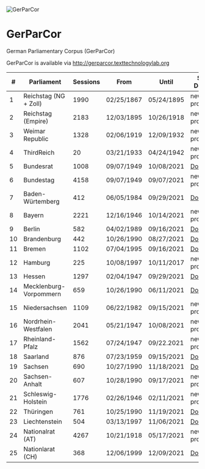 ![GerParCor](https://user-images.githubusercontent.com/32450159/149387119-6d300f31-f743-436b-b1e1-baf2181ff961.png)
# GerParCor
German Parliamentary Corpus (GerParCor)

GerParCor is available via http://gerparcor.texttechnologylab.org
 
| # | Parliament | Sessions | From | Until | Status / Download |
--- | --- | --- | --- | --- | --- |
| 1 | Reichstag (NG + Zoll) | 1990 | 02/25/1867 | 05/24/1895 | new Data is processing... |
| 2 | Reichstag (Empire) | 2183 | 12/03/1895 | 10/26/1918 | new Data is processing... |
| 3 | Weimar Republic | 1328 | 02/06/1919 | 12/09/1932 | new Data is processing... |
| 4 | ThirdReich | 20 | 03/21/1933 | 04/24/1942 | new Data is processing... |
| 5 | Bundesrat | 1008 | 09/07/1949 | 10/08/2021 | [Download](http://gerparcor.texttechnologylab.org/data/Bundesrat.tar) |
| 6 | Bundestag | 4158 | 09/07/1949 | 09/07/2021 | new Data is processing... |
| 7 | Baden-Würtemberg | 412 | 06/05/1984 | 09/29/2021 | [Download](http://gerparcor.texttechnologylab.org/data/BadenWuertemberg.tar) |
| 8 | Bayern | 2221 | 12/16/1946 | 10/14/2021 | new Data is processing... |
| 9 | Berlin | 582 | 04/02/1989 | 09/16/2021 | [Download](http://gerparcor.texttechnologylab.org/data/Berlin.tar) |
| 10 | Brandenburg | 442 | 10/26/1990 | 08/27/2021 | [Download](http://gerparcor.texttechnologylab.org/data/Brandenburg.tar) |
| 11 | Bremen | 1102 | 07/04/1995 | 09/16/2021 | [Download](http://gerparcor.texttechnologylab.org/data/Bremen.tar) |
| 12 | Hamburg | 225 | 10/08/1997 | 10/11/2017 | new Data is processing... |
| 13 | Hessen | 1297 | 02/04/1947 | 09/29/2021 | [Download](http://gerparcor.texttechnologylab.org/data/Hessen.tar) |
| 14 | Mecklenburg-Vorpommern | 659 | 10/26/1990 | 06/11/2021 | [Download](http://gerparcor.texttechnologylab.org/data/MeckPom.tar) |
| 15 | Niedersachsen | 1109 | 06/22/1982 | 09/15/2021 | new Data is processing... |
| 16 | Nordrhein-Westfalen | 2041 | 05/21/1947 | 10/08/2021 | new Data is processing... |
| 17 | Rheinland-Pfalz | 1562 | 07/24/1947 | 09/22.2021 | new Data is processing... |
| 18 | Saarland | 876 | 07/23/1959 | 09/15/2021 | [Download](http://gerparcor.texttechnologylab.org/data/Saarland.tar) |
| 19 | Sachsen | 690 | 10/27/1990 | 11/18/2021 | [Download](http://gerparcor.texttechnologylab.org/data/Sachsen.tar) |
| 20 | Sachsen-Anhalt | 607 | 10/28/1990 | 09/17/2021 | new Data is processing... |
| 21 | Schleswig-Holstein | 1776 | 02/26/1946 | 02/11/2021 | new Data is processing... |
| 22 | Thüringen | 761 | 10/25/1990 | 11/19/2021 | [Download](http://gerparcor.texttechnologylab.org/data/Thueringen.tar) |
| 23 | Liechtenstein | 504 | 03/13/1997 | 11/06/2021 | [Download](http://gerparcor.texttechnologylab.org/data/Liechtenstein.tar) |
| 24 | Nationalrat (AT) | 4267 | 10/21/1918 | 05/17/2021 | new Data is processing... |
| 25 | Nationlarat (CH) | 368 | 12/06/1999 | 12/09/2021 | [Download](http://gerparcor.texttechnologylab.org/data/Schweiz.tar) |
